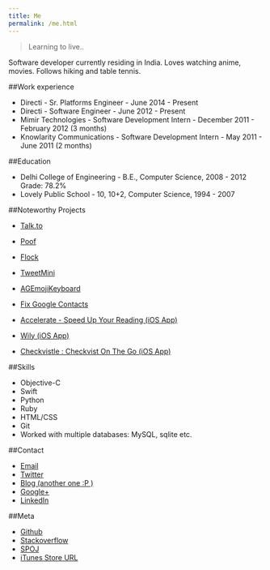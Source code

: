 ```yaml
---
title: Me
permalink: /me.html
---
```


> Learning to live..

Software developer currently residing in India. Loves watching anime, movies. Follows hiking and table tennis.

##Work experience

* Directi - Sr. Platforms Engineer - June 2014 - Present
* Directi - Software Engineer - June 2012 - Present
* Mimir Technologies - Software Development Intern - December 2011 - February 2012 (3 months)
* Knowlarity Communications - Software Development Intern - May 2011 - June 2011 (2 months)

##Education

* Delhi College of Engineering - B.E., Computer Science, 2008 - 2012 Grade: 78.2%
* Lovely Public School - 10, 10+2, Computer Science, 1994 - 2007

##Noteworthy Projects

* [Talk.to](http://talk.to/)
* [Poof](http://www.poof.co/)
* [Flock](http://www.flock.co/)

* [TweetMini](https://github.com/ayushgoel/TweetMini)
* [AGEmojiKeyboard](https://github.com/ayushgoel/AGEmojiKeyboard)
* [Fix Google Contacts](https://github.com/ayushgoel/FixGoogleContacts)
* [Accelerate - Speed Up Your Reading (iOS App)](https://itunes.apple.com/us/app/accelerate-speed-up-your-reading/id888585920)
* [Wily (iOS App)](https://github.com/mx4492/wily)
* [Checkvistle : Checkvist On The Go (iOS App)](https://itunes.apple.com/us/app/checkvistle-checkvist-on-go/id995611134)

##Skills

* Objective-C
* Swift
* Python
* Ruby
* HTML/CSS
* Git
* Worked with multiple databases: MySQL, sqlite etc.

##Contact

* [Email](mailto:ayushgoel111@gmail.com)
* [Twitter](https://twitter.com/named_none/)
* [Blog (another one :P )](http://www.techmyway.com)
* [Google+](https://plus.google.com/u/0/+AyushGoel)
* [LinkedIn](https://in.linkedin.com/in/ayushgoel)

##Meta
* [Github](https://github.com/ayushgoel/)
* [Stackoverflow](http://stackoverflow.com/users/1685709/ayush-goel)
* [SPOJ](http://www.spoj.com/users/ayushgoel/)
* [iTunes Store URL](https://itunes.apple.com/us/artist/ayush-goel/id888585923)
